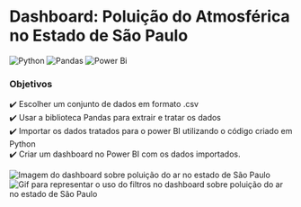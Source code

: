 # **Dashboard: Poluição do Atmosférica no Estado de São Paulo**

![Python](https://img.shields.io/badge/python-3670A0?style=for-the-badge&logo=python&logoColor=ffdd54)
![Pandas](https://img.shields.io/badge/pandas-%23150458.svg?style=for-the-badge&logo=pandas&logoColor=white)
![Power Bi](https://img.shields.io/badge/power_bi-F2C811?style=for-the-badge&logo=powerbi&logoColor=black)

### Objetivos
:heavy_check_mark: Escolher um conjunto de dados em formato .csv  
:heavy_check_mark: Usar a biblioteca Pandas para extrair e tratar os dados   
:heavy_check_mark: Importar os dados tratados para o power BI utilizando o código criado em Python  
:heavy_check_mark: Criar um dashboard no Power BI com os dados importados.


<img src="https://i.imgur.com/y1GVcdM.png" alt="Imagem do dashboard sobre poluição do ar no estado de São Paulo"> 

<img src="https://i.imgur.com/lA0Fhoa.gif" alt="Gif para representar o uso do filtros no dashboard sobre poluição do ar no estado de São Paulo">



